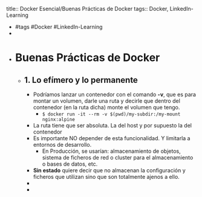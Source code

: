 title:: Docker Esencial/Buenas Prácticas de Docker
tags:: Docker, LinkedIn-Learning

- #tags #Docker #LinkedIn-Learning
-
- # Buenas Prácticas de Docker
	- ## 1. Lo efímero y lo permanente
		- Podríamos lanzar un contenedor con el comando **-v**, que es para montar un volumen, darle una ruta y decirle que dentro del contenedor (en la ruta dicha) monte el volumen que tengo.
			- `$ docker run -it --rm -v $(pwd)/my-subdir:/my-mount nginx:alpine`
		- La ruta tiene que ser absoluta. La del host y por supuesto la del contenedor
		- Es importante NO depender de esta funcionalidad. Y limitarla a entornos de desarrollo.
			- En Producción, se usarían: almacenamiento de objetos, sistema de ficheros de red o cluster para el almacenamiento o bases de datos, etc.
		- **Sin estado** quiere decir que no almacenan la configuración y ficheros que utilizan sino que son totalmente ajenos a ello.
		-
		-
